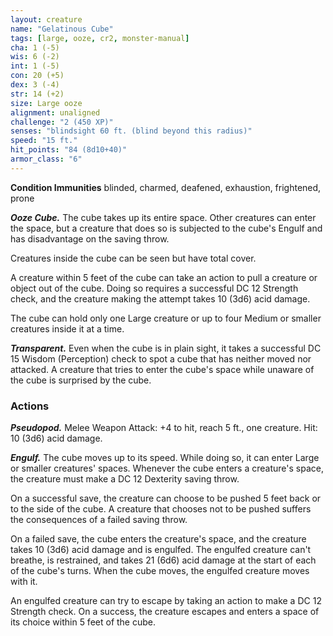 ```yaml
---
layout: creature
name: "Gelatinous Cube"
tags: [large, ooze, cr2, monster-manual]
cha: 1 (-5)
wis: 6 (-2)
int: 1 (-5)
con: 20 (+5)
dex: 3 (-4)
str: 14 (+2)
size: Large ooze
alignment: unaligned
challenge: "2 (450 XP)"
senses: "blindsight 60 ft. (blind beyond this radius)"
speed: "15 ft."
hit_points: "84 (8d10+40)"
armor_class: "6"
---
```


**Condition Immunities** blinded, charmed, deafened, exhaustion, frightened, prone

***Ooze Cube.*** The cube takes up its entire space. Other creatures can enter the space, but a creature that does so is subjected to the cube's Engulf and has disadvantage on the saving throw.

Creatures inside the cube can be seen but have total cover.

A creature within 5 feet of the cube can take an action to pull a creature or object out of the cube. Doing so requires a successful DC 12 Strength check, and the creature making the attempt takes 10 (3d6) acid damage.

The cube can hold only one Large creature or up to four Medium or smaller creatures inside it at a time.

***Transparent.*** Even when the cube is in plain sight, it takes a successful DC 15 Wisdom (Perception) check to spot a cube that has neither moved nor attacked. A creature that tries to enter the cube's space while unaware of the cube is surprised by the cube.

### Actions

***Pseudopod.*** Melee Weapon Attack: +4 to hit, reach 5 ft., one creature. Hit: 10 (3d6) acid damage.

***Engulf.*** The cube moves up to its speed. While doing so, it can enter Large or smaller creatures' spaces. Whenever the cube enters a creature's space, the creature must make a DC 12 Dexterity saving throw.

On a successful save, the creature can choose to be pushed 5 feet back or to the side of the cube. A creature that chooses not to be pushed suffers the consequences of a failed saving throw.

On a failed save, the cube enters the creature's space, and the creature takes 10 (3d6) acid damage and is engulfed. The engulfed creature can't breathe, is restrained, and takes 21 (6d6) acid damage at the start of each of the cube's turns. When the cube moves, the engulfed creature moves with it.

An engulfed creature can try to escape by taking an action to make a DC 12 Strength check. On a success, the creature escapes and enters a space of its choice within 5 feet of the cube.